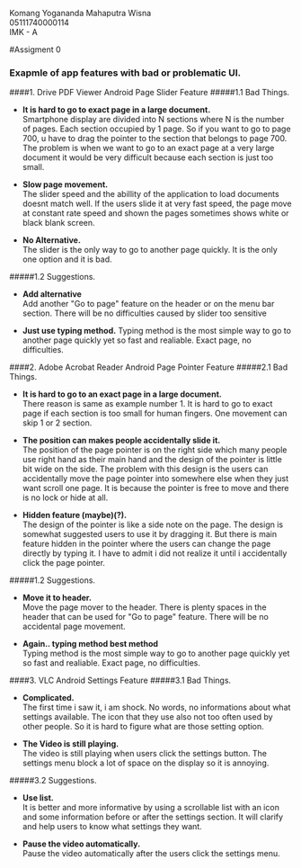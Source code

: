 Komang Yogananda Mahaputra Wisna  
05111740000114  
IMK - A  

#Assigment 0

### Exapmle of app features with bad or problematic UI.

####1. Drive PDF Viewer Android Page Slider Feature
#####1.1 Bad Things.
  - **It is hard to go to exact page in a large document\.**  
    Smartphone display are divided into N sections where N is the number of pages. Each section occupied by 1 page. So if you want to go to page 700, u have to drag the pointer to the section that belongs to page 700. The problem is when we want to go to an exact page at a very large document it would be very difficult because each section is just too small.

  - **Slow page movement\.**  
    The slider speed and the abillity of the application to load documents doesnt match well. If the users slide it at very fast speed, the page move at constant rate speed and shown the pages sometimes shows white or black blank screen.

  - **No Alternative\.**  
    The slider is the only way to go to another page quickly. It is the only one option and it is bad.

#####1.2 Suggestions.
  - **Add alternative**  
    Add another "Go to page" feature on the header or on the menu bar section. There will be no difficulties caused by slider too sensitive
  
  - **Just use typing method.**
    Typing method is the most simple way to go to another page quickly yet so fast and realiable. Exact page, no difficulties.

####2. Adobe Acrobat Reader Android Page Pointer Feature
#####2.1 Bad Things.
  - **It is hard to go to an exact page in a large document\.**  
    There reason is same as example number 1. It is hard to go to exact page if each section is too small for human fingers. One movement can skip 1 or 2 section.

  - **The position can makes people accidentally slide it\.**  
    The position of the page pointer is on the right side which many people use right hand as their main hand and the design of the pointer is little bit wide on the side. The problem with this design is the users can accidentally move the page pointer into somewhere else when they just want scroll one page. It is because the pointer is free to move and there is no lock or hide at all.

  - **Hidden feature (maybe)(?)\.**  
    The design of the pointer is like a side note on the page. The design is somewhat suggested users to use it by dragging it. But there is main feature hidden in the pointer where the users can change the page directly by typing it. I have to admit i did not realize it until i accidentally click the page pointer.

#####1.2 Suggestions.
  - **Move it to header.**  
    Move the page mover to the header. There is plenty spaces in the header that can be used for "Go to page" feature. There will be no accidental page movement.
  
  - **Again.. typing method best method**  
    Typing method is the most simple way to go to another page quickly yet so fast and realiable. Exact page, no difficulties.

####3. VLC Android Settings Feature
#####3.1 Bad Things.
  - **Complicated.**  
    The first time i saw it, i am shock. No words, no informations about what settings available. The icon that they use also not too often used by other people. So it is hard to figure what are those setting option.

  - **The Video is still playing.**  
    The video is still playing when users click the settings button. The settings menu block a lot of space on the display so it is annoying.

#####3.2 Suggestions.
  - **Use list.**  
    It is better and more informative by using a scrollable list with an icon and some information before or after the settings section. It will clarify and help users to know what settings they want.
  
  - **Pause the video automatically.**  
    Pause the video automatically after the users click the settings menu.
